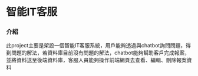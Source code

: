 # 智能IT客服
### 介紹
此project主要是架設一個智能IT客服系統，用戶能夠透過與chatbot詢問問題，得到問題的解法，若資料庫目前沒有問題的解法，chatbot能夠幫助客戶完成報案，並將資料送至後端資料庫，客服人員能夠操作前端網頁去查看、編輯、刪除報案資料
